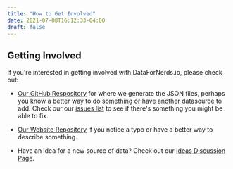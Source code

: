 ```yaml
---
title: "How to Get Involved"
date: 2021-07-08T16:12:33-04:00
draft: false
---
```


## Getting Involved

If you're interested in getting involved with DataForNerds.io, please check out:

- [Our GitHub Respository](https://github.com/DataForNerds/public) for where we generate the JSON files, perhaps you know a better way to do something or have another datasource to add.  Check our our [issues list](https://github.com/DataForNerds/public/issues) to see if there's something you might be able to fix.

- [Our Website Repository](https://github.com/DataForNerds/website-hugo) if you notice a typo or have a better way to describe something.

- Have an idea for a new source of data?  Check out our [Ideas Discussion Page](https://github.com/DataForNerds/public/discussions/categories/ideas).